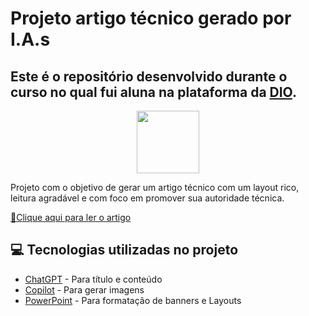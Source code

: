 # Projeto artigo técnico gerado por I.A.s


## Este é o repositório desenvolvido durante o curso no qual fui aluna na plataforma da [DIO](https://dio.me).

<p align="center">
    <img width="100" src="">
</p>


Projeto com o objetivo de gerar um artigo técnico com um layout rico, leitura agradável e com foco em promover sua autoridade técnica.

<a href="https://web.dio.me/articles/magia-dos-livros-na-programacao-licoes-de-hogwarts-para-desenvolvedores?back=%2Farticles&page=1&order=oldest" title="View PDF now"> 📕Clique aqui para ler o artigo</a>

## 💻 Tecnologias utilizadas no projeto

- [ChatGPT](https://chat.openai.com/) - Para título e conteúdo
- [Copilot](https://www.bing.com/chat?showconv=1) - Para gerar imagens
- [PowerPoint](https://www.microsoft.com/en/microsoft-365/powerpoint) - Para formatação de banners e Layouts
